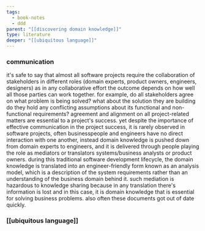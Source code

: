 ```yaml
---
tags:
  - book-notes
  - ddd
parent: "[[discovering domain knowledge]]"
type: literature
deeper: "[[ubiquitous language]]"
---
```


### communication
it's safe to say that almost all software projects require the collaboration of stakeholders in different roles (domain experts, product owners, engineers, designers) as in any collaborative effort the outcome depends on how well all those parties can work together. for example, do all stakeholders agree on what problem is being solved? what about the solution they are building do they hold any conflicting assumptions about its functional and non-functional requirements? agreement and alignment on all project-related matters are essential to a project's success.
yet despite the importance of effective communication in the project success, it is rarely observed in software projects, often businesspeople and engineers have no direct interaction with one another, instead domain knowledge is pushed down from domain experts to engineers, and it is delivered through people playing the role as mediators or translators systems/business analysts or product owners. 
during this traditional software development lifecycle, the domain knowledge is translated into an engineer-friendly form known as an analysis model, which is a description of the system requirements rather than an understanding of the business domain behind it. such mediation is hazardous to knowledge sharing because in any translation there's information is lost and in this case, it is domain knowledge that is essential for solving business problems. also often these documents got out of date quickly. 

### [[ubiquitous language]]
